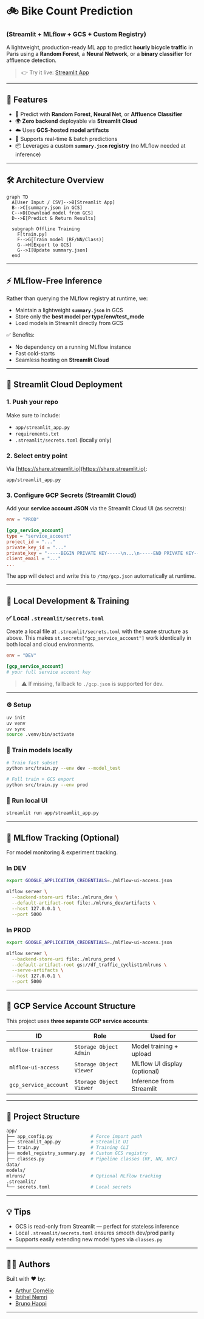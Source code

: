 # 🚲 Bike Count Prediction

### (Streamlit + MLflow + GCS + Custom Registry)

A lightweight, production-ready ML app to predict **hourly bicycle traffic** in Paris using a **Random Forest**, a **Neural Network**, or a **binary classifier** for affluence detection.

> 👉 Try it live: [Streamlit App](https://dstrafficcyclist1.streamlit.app)

---

## 🎯 Features

* 🧠 Predict with **Random Forest**, **Neural Net**, or **Affluence Classifier**
* 🌍 **Zero backend** deployable via **Streamlit Cloud**
* ☁️ Uses **GCS-hosted model artifacts**
* 🔁 Supports real-time & batch predictions
* 📦 Leverages a custom **`summary.json` registry** (no MLflow needed at inference)

---

## 🛠️ Architecture Overview

```mermaid
graph TD
  A[User Input / CSV]-->B[Streamlit App]
  B-->C[summary.json in GCS]
  C-->D[Download model from GCS]
  D-->E[Predict & Return Results]

  subgraph Offline Training
    F[train.py]
    F-->G[Train model (RF/NN/Class)]
    G-->H[Export to GCS]
    G-->I[Update summary.json]
  end
```

---

## ⚡ MLflow-Free Inference

Rather than querying the MLflow registry at runtime, we:

* Maintain a lightweight **`summary.json`** in GCS
* Store only the **best model per type/env/test\_mode**
* Load models in Streamlit directly from GCS

✅ Benefits:

* No dependency on a running MLflow instance
* Fast cold-starts
* Seamless hosting on **Streamlit Cloud**

---

## 🚀 Streamlit Cloud Deployment

### 1. Push your repo

Make sure to include:

* `app/streamlit_app.py`
* `requirements.txt`
* `.streamlit/secrets.toml` (locally only)

### 2. Select entry point

Via [https://share.streamlit.io](https://share.streamlit.io):

```
app/streamlit_app.py
```

### 3. Configure GCP Secrets (Streamlit Cloud)

Add your **service account JSON** via the Streamlit Cloud UI (as secrets):

```toml
env = "PROD"

[gcp_service_account]
type = "service_account"
project_id = "..."
private_key_id = "..."
private_key = "-----BEGIN PRIVATE KEY-----\n...\n-----END PRIVATE KEY-----\n"
client_email = "..."
...
```

The app will detect and write this to `/tmp/gcp.json` automatically at runtime.

---

## 🧪 Local Development & Training

### ✅ Local `.streamlit/secrets.toml`

Create a local file at `.streamlit/secrets.toml` with the same structure as above. This makes `st.secrets["gcp_service_account"]` work identically in both local and cloud environments.

```toml
env = "DEV"

[gcp_service_account]
# your full service account key
```

> ⚠️ If missing, fallback to `./gcp.json` is supported for dev.

---

### ⚙️ Setup

```bash
uv init
uv venv
uv sync
source .venv/bin/activate
```

### 🔁 Train models locally

```bash
# Train fast subset
python src/train.py --env dev --model_test

# Full train + GCS export
python src/train.py --env prod
```

### 🧪 Run local UI

```bash
streamlit run app/streamlit_app.py
```

---

## 🧭 MLflow Tracking (Optional)

For model monitoring & experiment tracking.

### In DEV

```bash
export GOOGLE_APPLICATION_CREDENTIALS=./mlflow-ui-access.json

mlflow server \
  --backend-store-uri file:./mlruns_dev \
  --default-artifact-root file:./mlruns_dev/artifacts \
  --host 127.0.0.1 \
  --port 5000
```

### In PROD

```bash
export GOOGLE_APPLICATION_CREDENTIALS=./mlflow-ui-access.json

mlflow server \
  --backend-store-uri file:./mlruns_prod \
  --default-artifact-root gs://df_traffic_cyclist1/mlruns \
  --serve-artifacts \
  --host 127.0.0.1 \
  --port 5000
```

---

## 🔐 GCP Service Account Structure

This project uses **three separate GCP service accounts**:

| ID                    | Role                    | Used for                     |
| --------------------- | ----------------------- | ---------------------------- |
| `mlflow-trainer`      | `Storage Object Admin`  | Model training + upload      |
| `mlflow-ui-access`    | `Storage Object Viewer` | MLflow UI display (optional) |
| `gcp_service_account` | `Storage Object Viewer` | Inference from Streamlit     |

---

## 📁 Project Structure

```bash
app/
├── app_config.py              # Force import path
├── streamlit_app.py           # Streamlit UI
├── train.py                   # Training CLI
├── model_registry_summary.py  # Custom GCS registry
├── classes.py                 # Pipeline classes (RF, NN, RFC)
data/
models/
mlruns/                        # Optional MLflow tracking
.streamlit/
└── secrets.toml               # Local secrets
```

---

## 💡 Tips

* GCS is read-only from Streamlit — perfect for stateless inference
* Local `.streamlit/secrets.toml` ensures smooth dev/prod parity
* Supports easily extending new model types via `classes.py`

---

## 👨‍🔬 Authors

Built with ❤️ by:

* [Arthur Cornélio](https://github.com/arthurcornelio88)
* [Ibtihel Nemri](https://github.com/ibtihelnemri)
* [Bruno Happi](https://github.com/brunoCo-de)

---